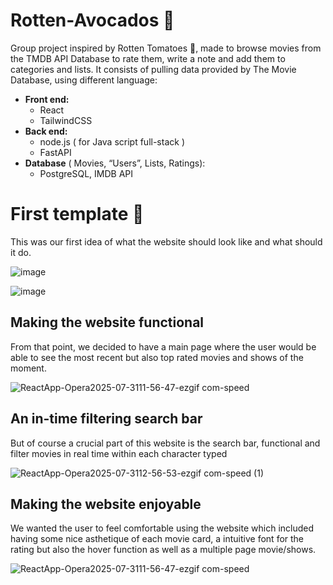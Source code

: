 # Rotten-Avocados 🥑
Group project inspired by Rotten Tomatoes 🍅, made to browse movies from the TMDB API Database to rate them, write a note and add them to categories and lists. 
It consists of pulling data provided by The Movie Database, using different language: 
- **Front end:**
    - React
    - TailwindCSS
- **Back end:**
    - node.js ( for Java script full-stack )
    - FastAPI
- **Database** ( Movies, “Users”, Lists, Ratings): 
    - PostgreSQL, IMDB API 

# First template 🚗
This was our first idea of what the website should look like and what should it do.

![image](https://github.com/user-attachments/assets/552de725-bef2-41f7-a6b6-c9d71a19dc43)

![image](https://github.com/user-attachments/assets/04a04890-6ef5-42a1-a013-841e53cfe4ec)

## Making the website functional
From that point, we decided to have a main page where the user would be able to see the most recent but also top rated movies and shows of the moment.   

![ReactApp-Opera2025-07-3111-56-47-ezgif com-speed](https://github.com/user-attachments/assets/523f0c43-f697-487a-b7fa-203cec40674b)

## An in-time filtering search bar
But of course a crucial part of this website is the search bar, functional and filter movies in real time within each character typed

![ReactApp-Opera2025-07-3112-56-53-ezgif com-speed (1)](https://github.com/user-attachments/assets/94b74f36-9c85-4397-8f47-4ed82f55c3a0)


## Making the website enjoyable
We wanted the user to feel comfortable using the website which included having some nice asthetique of each movie card, a intuitive font for the rating but also the hover function as well as a multiple page movie/shows.

![ReactApp-Opera2025-07-3111-56-47-ezgif com-speed](https://github.com/user-attachments/assets/734eaaa0-dd39-4859-b441-85185cccca06)

